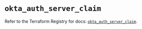 # `okta_auth_server_claim`

Refer to the Terraform Registry for docs: [`okta_auth_server_claim`](https://registry.terraform.io/providers/okta/okta/4.20.0/docs/resources/auth_server_claim).

